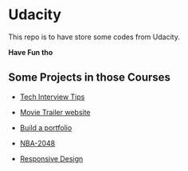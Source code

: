 # Udacity

This repo is to have store some codes from Udacity.

**Have Fun tho**

## Some Projects in those Courses

* [Tech Interview Tips](https://github.com/chendddong/Udacity/blob/master/Technical%20Interview/Tips.md)

* [Movie Trailer website](https://github.com/chendddong/Udacity/tree/master/Programming%20Foundations%20with%20Python/movies)

* [Build a portfolio](https://github.com/chendddong/Udacity/tree/master/Intro%20to%20HTML%20and%20CSS/portfolio)

* [NBA-2048](https://github.com/chendddong/2048)

* [Responsive Design](https://codepen.io/pcchen/project/full/DBarMK/)